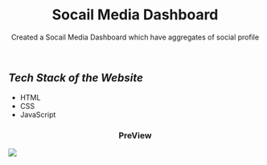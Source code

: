 <h1 align="center"> Socail Media Dashboard </h1>
<p align="center">  Created a Socail Media Dashboard which have aggregates of social profile </p>
<br>
  <h2><em>Tech Stack of the Website</em></h2>
<ul>
  <li>HTML</li>
  <li>CSS</li>
  <li>JavaScript</li>
  
</ul>
<h3 align="center"> PreView </h3>
<img align="center" src="https://github.com/tahir-rafique/codeAlpha/blob/main/Task1-Recipe%20Book%20Website/assets/img/foodiesOnly-Desktop.png">
<br>
